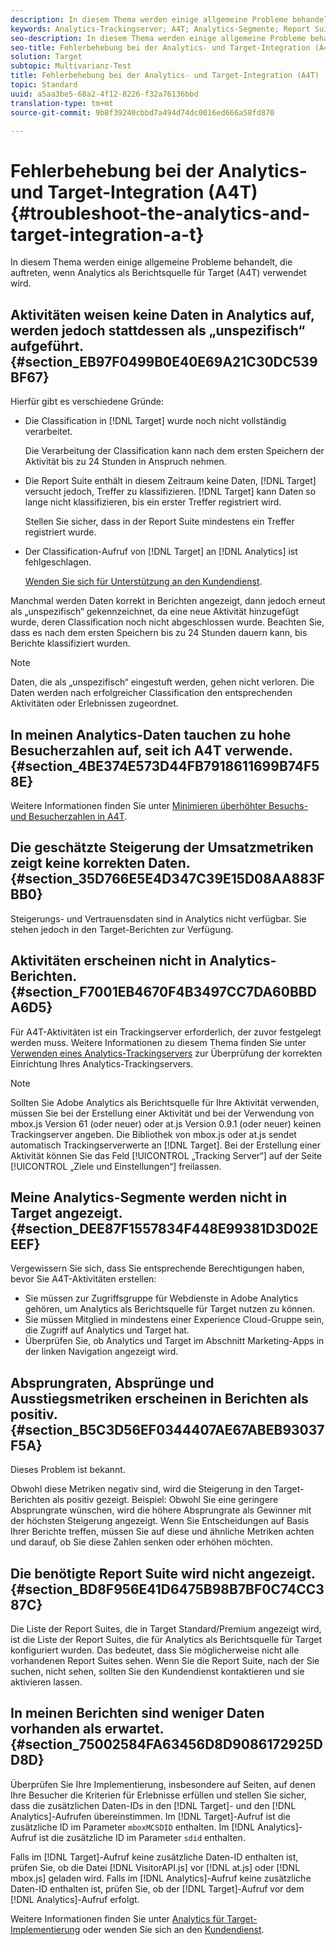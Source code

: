 ```yaml
---
description: In diesem Thema werden einige allgemeine Probleme behandelt, die auftreten, wenn Analytics als Berichtsquelle für Target (A4T) verwendet wird.
keywords: Analytics-Trackingserver; A4T; Analytics-Segmente; Report Suites; falsche Daten; verwaist; sdid; VisitorAPI.js; mboxMCSDID; Phantom; unspezifisch
seo-description: In diesem Thema werden einige allgemeine Probleme behandelt, die auftreten, wenn Analytics als Berichtsquelle für Target (A4T) verwendet wird.
seo-title: Fehlerbehebung bei der Analytics- und Target-Integration (A4T)
solution: Target
subtopic: Multivarianz-Test
title: Fehlerbehebung bei der Analytics- und Target-Integration (A4T)
topic: Standard
uuid: a5aa3be5-68a2-4f12-8226-f32a76136bbd
translation-type: tm+mt
source-git-commit: 9b8f39240cbbd7a494d74dc0016ed666a58fd870

---
```



# Fehlerbehebung bei der Analytics- und Target-Integration (A4T){#troubleshoot-the-analytics-and-target-integration-a-t}

In diesem Thema werden einige allgemeine Probleme behandelt, die auftreten, wenn Analytics als Berichtsquelle für Target (A4T) verwendet wird.

## Aktivitäten weisen keine Daten in Analytics auf, werden jedoch stattdessen als „unspezifisch“ aufgeführt.{#section_EB97F0499B0E40E69A21C30DC539BF67}

Hierfür gibt es verschiedene Gründe:

* Die Classification in [!DNL Target] wurde noch nicht vollständig verarbeitet.

   Die Verarbeitung der Classification kann nach dem ersten Speichern der Aktivität bis zu 24 Stunden in Anspruch nehmen.

* Die Report Suite enthält in diesem Zeitraum keine Daten, [!DNL Target] versucht jedoch, Treffer zu klassifizieren. [!DNL Target] kann Daten so lange nicht klassifizieren, bis ein erster Treffer registriert wird.

   Stellen Sie sicher, dass in der Report Suite mindestens ein Treffer registriert wurde.

* Der Classification-Aufruf von [!DNL Target] an [!DNL Analytics] ist fehlgeschlagen.

   [Wenden Sie sich für Unterstützung an den Kundendienst](../../../cmp-resources-and-contact-information.md#reference_ACA3391A00EF467B87930A450050077C).

Manchmal werden Daten korrekt in Berichten angezeigt, dann jedoch erneut als „unspezifisch“ gekennzeichnet, da eine neue Aktivität hinzugefügt wurde, deren Classification noch nicht abgeschlossen wurde. Beachten Sie, dass es nach dem ersten Speichern bis zu 24 Stunden dauern kann, bis Berichte klassifiziert wurden.

>[!NOTE]
>
>Daten, die als „unspezifisch“ eingestuft werden, gehen nicht verloren. Die Daten werden nach erfolgreicher Classification den entsprechenden Aktivitäten oder Erlebnissen zugeordnet.

## In meinen Analytics-Daten tauchen zu hohe Besucherzahlen auf, seit ich A4T verwende.   {#section_4BE374E573D44FB7918611699B74F58E}

Weitere Informationen finden Sie unter [Minimieren überhöhter Besuchs- und Besucherzahlen in A4T](../../../c-integrating-target-with-mac/a4t/c-a4t-troubleshooting/minimizing-inflated-visit-and-visitor-counts-a4t.md#concept_A515C2DE126E44B6AD97754C2C6D5235).

## Die geschätzte Steigerung der Umsatzmetriken zeigt keine korrekten Daten. {#section_35D766E5E4D347C39E15D08AA883FBB0}

Steigerungs- und Vertrauensdaten sind in Analytics nicht verfügbar. Sie stehen jedoch in den Target-Berichten zur Verfügung.

## Aktivitäten erscheinen nicht in Analytics-Berichten.   {#section_F7001EB4670F4B3497CC7DA60BBDA6D5}

Für A4T-Aktivitäten ist ein Trackingserver erforderlich, der zuvor festgelegt werden muss. Weitere Informationen zu diesem Thema finden Sie unter [Verwenden eines Analytics-Trackingservers](../../../c-integrating-target-with-mac/a4t/analytics-tracking-server.md#task_72077BA7E93C4A65A715A18F32228823) zur Überprüfung der korrekten Einrichtung Ihres Analytics-Trackingservers.

>[!NOTE]
>
>Sollten Sie Adobe Analytics als Berichtsquelle für Ihre Aktivität verwenden, müssen Sie bei der Erstellung einer Aktivität und bei der Verwendung von mbox.js Version 61 (oder neuer) oder at.js Version 0.9.1 (oder neuer) keinen Trackingserver angeben. Die Bibliothek von mbox.js oder at.js sendet automatisch Trackingserverwerte an [!DNL Target]. Bei der Erstellung einer Aktivität können Sie das Feld [!UICONTROL „Tracking Server“] auf der Seite [!UICONTROL „Ziele und Einstellungen“] freilassen.

## Meine Analytics-Segmente werden nicht in Target angezeigt.   {#section_DEE87F1557834F448E99381D3D02EEEF}

Vergewissern Sie sich, dass Sie entsprechende Berechtigungen haben, bevor Sie A4T-Aktivitäten erstellen:

* Sie müssen zur Zugriffsgruppe für Webdienste in Adobe Analytics gehören, um Analytics als Berichtsquelle für Target nutzen zu können.
* Sie müssen Mitglied in mindestens einer Experience Cloud-Gruppe sein, die Zugriff auf Analytics und Target hat.
* Überprüfen Sie, ob Analytics und Target im Abschnitt Marketing-Apps in der linken Navigation angezeigt wird.

## Absprungraten, Absprünge und Ausstiegsmetriken erscheinen in Berichten als positiv.   {#section_B5C3D56EF0344407AE67ABEB93037F5A}

Dieses Problem ist bekannt.

Obwohl diese Metriken negativ sind, wird die Steigerung in den Target-Berichten als positiv gezeigt. Beispiel: Obwohl Sie eine geringere Absprungrate wünschen, wird die höhere Absprungrate als Gewinner mit der höchsten Steigerung angezeigt. Wenn Sie Entscheidungen auf Basis Ihrer Berichte treffen, müssen Sie auf diese und ähnliche Metriken achten und darauf, ob Sie diese Zahlen senken oder erhöhen möchten.

## Die benötigte Report Suite wird nicht angezeigt.   {#section_BD8F956E41D6475B98B7BF0C74CC387C}

Die Liste der Report Suites, die in Target Standard/Premium angezeigt wird, ist die Liste der Report Suites, die für Analytics als Berichtsquelle für Target konfiguriert wurden. Das bedeutet, dass Sie möglicherweise nicht alle vorhandenen Report Suites sehen. Wenn Sie die Report Suite, nach der Sie suchen, nicht sehen, sollten Sie den Kundendienst kontaktieren und sie aktivieren lassen.

## In meinen Berichten sind weniger Daten vorhanden als erwartet. {#section_75002584FA63456D8D9086172925DD8D}

Überprüfen Sie Ihre Implementierung, insbesondere auf Seiten, auf denen Ihre Besucher die Kriterien für Erlebnisse erfüllen und stellen Sie sicher, dass die zusätzlichen Daten-IDs in den [!DNL Target]- und den [!DNL Analytics]-Aufrufen übereinstimmen. Im [!DNL Target]-Aufruf ist die zusätzliche ID im Parameter `mboxMCSDID` enthalten. Im [!DNL Analytics]-Aufruf ist die zusätzliche ID im Parameter `sdid` enthalten.

Falls im [!DNL Target]-Aufruf keine zusätzliche Daten-ID enthalten ist, prüfen Sie, ob die Datei [!DNL VisitorAPI.js] vor [!DNL at.js] oder [!DNL mbox.js] geladen wird. Falls im [!DNL Analytics]-Aufruf keine zusätzliche Daten-ID enthalten ist, prüfen Sie, ob der [!DNL Target]-Aufruf vor dem [!DNL Analytics]-Aufruf erfolgt.

Weitere Informationen finden Sie unter [Analytics für Target-Implementierung](../../../c-integrating-target-with-mac/a4t/a4timplementation.md#concept_CE78750AC2A4487D8ACD9369B3EAC85A) oder wenden Sie sich an den [Kundendienst](../../../cmp-resources-and-contact-information.md#reference_ACA3391A00EF467B87930A450050077C).